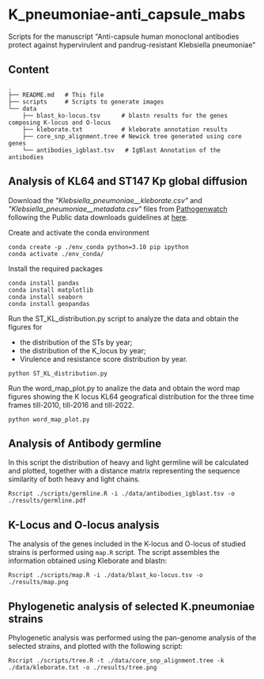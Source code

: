 # K_pneumoniae-anti_capsule_mabs
Scripts for the manuscript "Anti-capsule human monoclonal antibodies protect against hypervirulent and pandrug-resistant Klebsiella pneumoniae"

## Content ##
```
. 
├── README.md   # This file
├── scripts     # Scripts to generate images
└── data
    ├── blast_ko-locus.tsv      # blastn results for the genes composing K-locus and O-locus
    ├── kleborate.txt           # kleborate annotation results
    ├── core_snp_alignment.tree # Newick tree generated using core genes
    └── antibodies_igblast.tsv   # IgBlast Annotation of the antibodies
```

## Analysis of KL64 and ST147 Kp global diffusion

Download the *"Klebsiella_pneumoniae__kleborate.csv"* and *"Klebsiella_pneumoniae__metadata.csv"* files from [Pathogenwatch](https://pathogen.watch/) following the Public data downloads guidelines at [here](https://cgps.gitbook.io/pathogenwatch/public-data-downloads).

Create and activate the conda environment

```
conda create -p ./env_conda python=3.10 pip ipython
conda activate ./env_conda/
```

Install the required packages

```
conda install pandas
conda install matplotlib
conda install seaborn
conda install geopandas
```

Run the ST_KL_distribution.py script to analyze the data and obtain the figures for 
- the distribution of the STs by year;
- the distribution of the K_locus by year;
- Virulence and resistance score distribution by year.

```
python ST_KL_distribution.py
```

Run the word_map_plot.py to analize the data and obtain the word map figures showing the K locus KL64 geografical distribution for the three time frames till-2010, till-2016 and till-2022.

```
python word_map_plot.py
```

## Analysis of Antibody germline

In this script the distribution of heavy and light germline will be calculated and plotted, together with a distance matrix representing the sequence similarity of both heavy and light chains.

    Rscript ./scripts/germline.R -i ./data/antibodies_igblast.tsv -o ./results/germline.pdf

## K-Locus and O-locus analysis

The analysis of the genes included in the K-locus and O-locus of studied strains is performed using `map.R` script. The script assembles the information obtained using Kleborate and blastn:

    Rscript ./scripts/map.R -i ./data/blast_ko-locus.tsv -o ./results/map.png

## Phylogenetic analysis of selected K.pneumoniae strains

Phylogenetic analysis was performed using the pan-genome analysis of the selected strains, and plotted with the following script:

    Rscript ./scripts/tree.R -t ./data/core_snp_alignment.tree -k ./data/kleborate.txt -o ./results/tree.png


